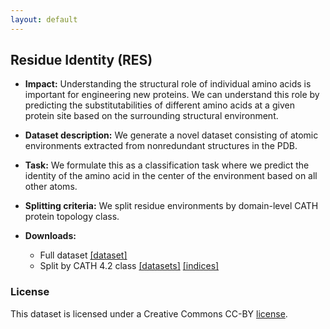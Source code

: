 ```yaml
---
layout: default
---
```


## Residue Identity (RES)
  - **Impact:** Understanding the structural role of individual amino acids is important for engineering new proteins. We can understand this role by predicting the substitutabilities of different amino acids at a given protein site based on the surrounding structural environment.
  - **Dataset description:** We generate a novel dataset consisting of atomic environments extracted from nonredundant structures in the PDB.
  - **Task:** We formulate this as a classification task where we predict the identity of the amino acid in the center of the environment based on all other atoms.
  - **Splitting criteria:** We split residue environments by domain-level CATH protein topology class.
  - **Downloads:**

    - Full dataset [[dataset]](https://drive.google.com/uc?export=download&id=1nmSNqAyOKof9-76l4gYQvODsEHNZLxv7)
    - Split by CATH 4.2 class
      [[datasets]](https://drive.google.com/uc?export=download&id=1rJEAyyoFN0Y6pgnLJyG0Fy5FKqAopOqC)
      [[indices]](https://drive.google.com/uc?export=download&id=1xOX7HNuDvJib3-wHxh0JFq0LMLLYQu-6)

### License

This dataset is licensed under a Creative Commons CC-BY [license](./LICENSE).
